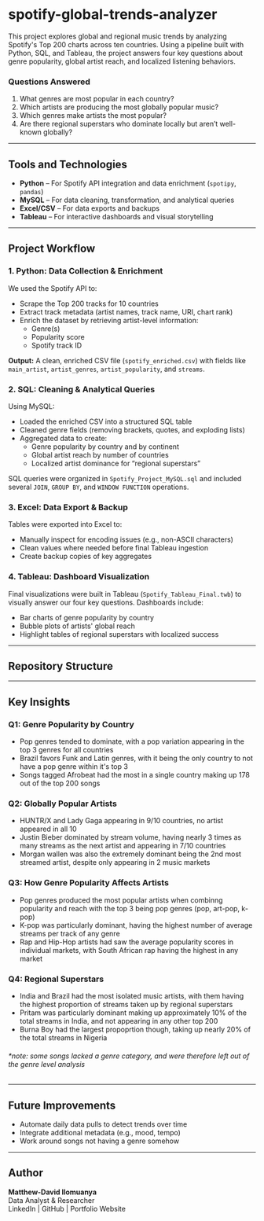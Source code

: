 # spotify-global-trends-analyzer
This project explores global and regional music trends by analyzing Spotify's Top 200 charts across ten countries. Using a pipeline built with Python, SQL, and Tableau, the project answers four key questions about genre popularity, global artist reach, and localized listening behaviors.

### Questions Answered
1. What genres are most popular in each country?
2. Which artists are producing the most globally popular music?
4. Which genres make artists the most popular?
5. Are there regional superstars who dominate locally but aren’t well-known globally?

---

## Tools and Technologies
- **Python** – For Spotify API integration and data enrichment (`spotipy`, `pandas`)
- **MySQL** – For data cleaning, transformation, and analytical queries
- **Excel/CSV** – For data exports and backups
- **Tableau** – For interactive dashboards and visual storytelling

---

## Project Workflow

### 1. Python: Data Collection & Enrichment
We used the Spotify API to:
- Scrape the Top 200 tracks for 10 countries
- Extract track metadata (artist names, track name, URI, chart rank)
- Enrich the dataset by retrieving artist-level information:
  - Genre(s)
  - Popularity score
  - Spotify track ID

**Output:** A clean, enriched CSV file (`spotify_enriched.csv`) with fields like `main_artist`, `artist_genres`, `artist_popularity`, and `streams`.

### 2. SQL: Cleaning & Analytical Queries
Using MySQL:
- Loaded the enriched CSV into a structured SQL table
- Cleaned genre fields (removing brackets, quotes, and exploding lists)
- Aggregated data to create:
  - Genre popularity by country and by continent
  - Global artist reach by number of countries
  - Localized artist dominance for “regional superstars”

SQL queries were organized in `Spotify_Project_MySQL.sql` and included several `JOIN`, `GROUP BY`, and `WINDOW FUNCTION` operations.

### 3. Excel: Data Export & Backup
Tables were exported into Excel to:
- Manually inspect for encoding issues (e.g., non-ASCII characters)
- Clean values where needed before final Tableau ingestion
- Create backup copies of key aggregates

### 4. Tableau: Dashboard Visualization
Final visualizations were built in Tableau (`Spotify_Tableau_Final.twb`) to visually answer our four key questions. Dashboards include:
- Bar charts of genre popularity by country
- Bubble plots of artists' global reach
- Highlight tables of regional superstars with localized success

---

## Repository Structure



---

## Key Insights

### Q1: Genre Popularity by Country
- Pop genres tended to dominate, with a pop variation appearing in the top 3 genres for all countries
- Brazil favors Funk and Latin genres, with it being the only country to not have a pop genre within it's top 3
- Songs tagged Afrobeat had the most in a single country making up 178 out of the top 200 songs

### Q2: Globally Popular Artists
- HUNTR/X and Lady Gaga appearing in 9/10 countries, no artist appeared in all 10
- Justin Bieber dominated by stream volume, having nearly 3 times as many streams as the next artist and appearing in 7/10 countries
- Morgan wallen was also the extremely dominant being the 2nd most streamed artist, despite only appearing in 2 music markets

### Q3: How Genre Popularity Affects Artists
- Pop genres produced the most popular artists when combinng popularity and reach with the top 3 being pop genres (pop, art-pop, k-pop)
- K-pop was particularly dominant, having the highest number of average streams per track of any genre
- Rap and Hip-Hop artists had saw the average popularity scores in individual markets, with South African rap having the highest in any market

### Q4: Regional Superstars
- India and Brazil had the most isolated music artists, with them having the highest proportion of streams taken up by regional superstars
- Pritam was particularly dominant making up approximately 10% of the total streams in India, and not appearing in any other top 200
- Burna Boy had the largest propoprtion though, taking up nearly 20% of the total streams in Nigeria

###### *note: some songs lacked a genre category, and were therefore left out of the genre level analysis
---

## Future Improvements
- Automate daily data pulls to detect trends over time 
- Integrate additional metadata (e.g., mood, tempo)
- Work around songs not having a genre somehow

---

## Author
**Matthew-David Ilomuanya**  
Data Analyst & Researcher  
LinkedIn | GitHub | Portfolio Website

